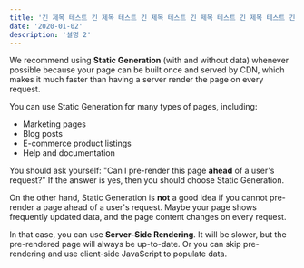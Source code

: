 ```yaml
---
title: '긴 제목 테스트 긴 제목 테스트 긴 제목 테스트 긴 제목 테스트 긴 제목 테스트 긴 제목 테스트 긴 제목 테스트 긴 제목 테스트'
date: '2020-01-02'
description: '설명 2'
---
```


We recommend using **Static Generation** (with and without data) whenever possible because your page can be built once and served by CDN, which makes it much faster than having a server render the page on every request.

You can use Static Generation for many types of pages, including:

- Marketing pages
- Blog posts
- E-commerce product listings
- Help and documentation

You should ask yourself: "Can I pre-render this page **ahead** of a user's request?" If the answer is yes, then you should choose Static Generation.

On the other hand, Static Generation is **not** a good idea if you cannot pre-render a page ahead of a user's request. Maybe your page shows frequently updated data, and the page content changes on every request.

In that case, you can use **Server-Side Rendering**. It will be slower, but the pre-rendered page will always be up-to-date. Or you can skip pre-rendering and use client-side JavaScript to populate data.